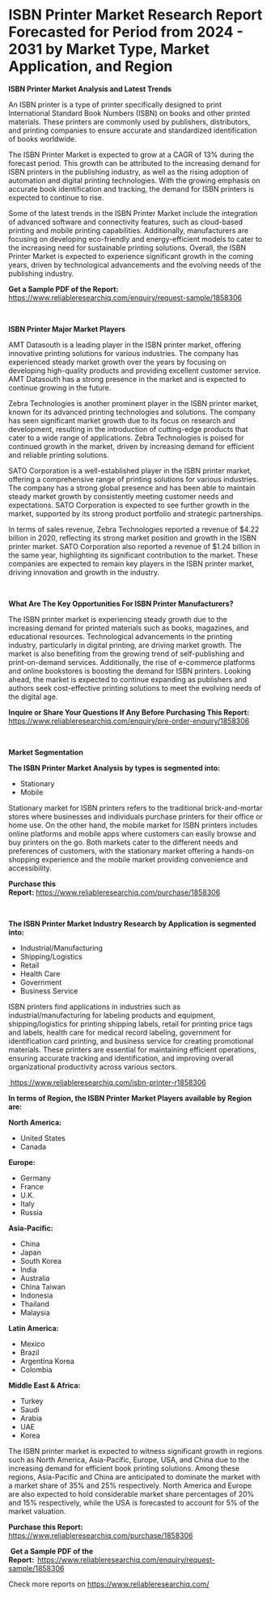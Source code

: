 <p><h1>ISBN Printer Market Research Report Forecasted for Period from 2024 -  2031 by Market Type, Market Application, and Region</h1></p><p><strong>ISBN Printer Market Analysis and Latest Trends</strong></p>
<p><p>An ISBN printer is a type of printer specifically designed to print International Standard Book Numbers (ISBN) on books and other printed materials. These printers are commonly used by publishers, distributors, and printing companies to ensure accurate and standardized identification of books worldwide.</p><p>The ISBN Printer Market is expected to grow at a CAGR of 13% during the forecast period. This growth can be attributed to the increasing demand for ISBN printers in the publishing industry, as well as the rising adoption of automation and digital printing technologies. With the growing emphasis on accurate book identification and tracking, the demand for ISBN printers is expected to continue to rise.</p><p>Some of the latest trends in the ISBN Printer Market include the integration of advanced software and connectivity features, such as cloud-based printing and mobile printing capabilities. Additionally, manufacturers are focusing on developing eco-friendly and energy-efficient models to cater to the increasing need for sustainable printing solutions. Overall, the ISBN Printer Market is expected to experience significant growth in the coming years, driven by technological advancements and the evolving needs of the publishing industry.</p></p>
<p><strong>Get a Sample PDF of the Report:&nbsp;</strong> <a href="https://www.reliableresearchiq.com/enquiry/request-sample/1858306">https://www.reliableresearchiq.com/enquiry/request-sample/1858306</a></p>
<p>&nbsp;</p>
<p><strong>ISBN Printer Major Market Players</strong></p>
<p><p>AMT Datasouth is a leading player in the ISBN printer market, offering innovative printing solutions for various industries. The company has experienced steady market growth over the years by focusing on developing high-quality products and providing excellent customer service. AMT Datasouth has a strong presence in the market and is expected to continue growing in the future.</p><p>Zebra Technologies is another prominent player in the ISBN printer market, known for its advanced printing technologies and solutions. The company has seen significant market growth due to its focus on research and development, resulting in the introduction of cutting-edge products that cater to a wide range of applications. Zebra Technologies is poised for continued growth in the market, driven by increasing demand for efficient and reliable printing solutions.</p><p>SATO Corporation is a well-established player in the ISBN printer market, offering a comprehensive range of printing solutions for various industries. The company has a strong global presence and has been able to maintain steady market growth by consistently meeting customer needs and expectations. SATO Corporation is expected to see further growth in the market, supported by its strong product portfolio and strategic partnerships.</p><p>In terms of sales revenue, Zebra Technologies reported a revenue of $4.22 billion in 2020, reflecting its strong market position and growth in the ISBN printer market. SATO Corporation also reported a revenue of $1.24 billion in the same year, highlighting its significant contribution to the market. These companies are expected to remain key players in the ISBN printer market, driving innovation and growth in the industry.</p></p>
<p>&nbsp;</p>
<p><strong>What Are The Key Opportunities For ISBN Printer Manufacturers?</strong></p>
<p><p>The ISBN printer market is experiencing steady growth due to the increasing demand for printed materials such as books, magazines, and educational resources. Technological advancements in the printing industry, particularly in digital printing, are driving market growth. The market is also benefiting from the growing trend of self-publishing and print-on-demand services. Additionally, the rise of e-commerce platforms and online bookstores is boosting the demand for ISBN printers. Looking ahead, the market is expected to continue expanding as publishers and authors seek cost-effective printing solutions to meet the evolving needs of the digital age.</p></p>
<p><strong>Inquire or Share Your Questions If Any Before Purchasing This Report:</strong> <a href="https://www.reliableresearchiq.com/enquiry/pre-order-enquiry/1858306">https://www.reliableresearchiq.com/enquiry/pre-order-enquiry/1858306</a></p>
<p>&nbsp;</p>
<p><strong>Market Segmentation</strong></p>
<p><strong>The ISBN Printer Market Analysis by types is segmented into:</strong></p>
<p><ul><li>Stationary</li><li>Mobile</li></ul></p>
<p><p>Stationary market for ISBN printers refers to the traditional brick-and-mortar stores where businesses and individuals purchase printers for their office or home use. On the other hand, the mobile market for ISBN printers includes online platforms and mobile apps where customers can easily browse and buy printers on the go. Both markets cater to the different needs and preferences of customers, with the stationary market offering a hands-on shopping experience and the mobile market providing convenience and accessibility.</p></p>
<p><strong>Purchase this Report:&nbsp;</strong><a href="https://www.reliableresearchiq.com/purchase/1858306">https://www.reliableresearchiq.com/purchase/1858306</a></p>
<p>&nbsp;</p>
<p><strong>The ISBN Printer Market Industry Research by Application is segmented into:</strong></p>
<p><ul><li>Industrial/Manufacturing</li><li>Shipping/Logistics</li><li>Retail</li><li>Health Care</li><li>Government</li><li>Business Service</li></ul></p>
<p><p>ISBN printers find applications in industries such as industrial/manufacturing for labeling products and equipment, shipping/logistics for printing shipping labels, retail for printing price tags and labels, health care for medical record labeling, government for identification card printing, and business service for creating promotional materials. These printers are essential for maintaining efficient operations, ensuring accurate tracking and identification, and improving overall organizational productivity across various sectors.</p></p>
<p><a href="https://www.reliableresearchiq.com/isbn-printer-r1858306">&nbsp;https://www.reliableresearchiq.com/isbn-printer-r1858306</a></p>
<p><strong>In terms of Region, the ISBN Printer Market Players available by Region are:</strong></p>
<p>
    <p> <strong> North America: </strong>
        <ul>
            <li>United States</li>
            <li>Canada</li>
        </ul>
        </p> 
    <p> <strong> Europe: </strong>
        <ul>
            <li>Germany</li>
            <li>France</li>
            <li>U.K.</li>
            <li>Italy</li>
            <li>Russia</li>
        </ul>
        </p> 
    <p> <strong> Asia-Pacific: </strong>
        <ul>
            <li>China</li>
            <li>Japan</li>
            <li>South Korea</li>
            <li>India</li>
            <li>Australia</li>
            <li>China Taiwan</li>
            <li>Indonesia</li>
            <li>Thailand</li>
            <li>Malaysia</li>
        </ul>
        </p> 
    <p> <strong> Latin America: </strong>
        <ul>
            <li>Mexico</li>
            <li>Brazil</li>
            <li>Argentina Korea</li>
            <li>Colombia</li>
        </ul>
        </p> 
    <p> <strong> Middle East & Africa: </strong>
        <ul>
            <li>Turkey</li>
            <li>Saudi</li>
            <li>Arabia</li>
            <li>UAE</li>
            <li>Korea</li>
        </ul>
    </p>
    </p>
<p><p>The ISBN printer market is expected to witness significant growth in regions such as North America, Asia-Pacific, Europe, USA, and China due to the increasing demand for efficient book printing solutions. Among these regions, Asia-Pacific and China are anticipated to dominate the market with a market share of 35% and 25% respectively. North America and Europe are also expected to hold considerable market share percentages of 20% and 15% respectively, while the USA is forecasted to account for 5% of the market valuation.</p></p>
<p><strong>Purchase this Report: </strong><a href="https://www.reliableresearchiq.com/purchase/1858306">https://www.reliableresearchiq.com/purchase/1858306</a></p>
<p>&nbsp;<strong>Get a Sample PDF of the Report:&nbsp;&nbsp;</strong><a href="https://www.reliableresearchiq.com/enquiry/request-sample/1858306">https://www.reliableresearchiq.com/enquiry/request-sample/1858306</a></p>
<p><strong></strong></p>
<p>Check more reports on <a href="https://www.reliableresearchiq.com/">https://www.reliableresearchiq.com/</a></p>
